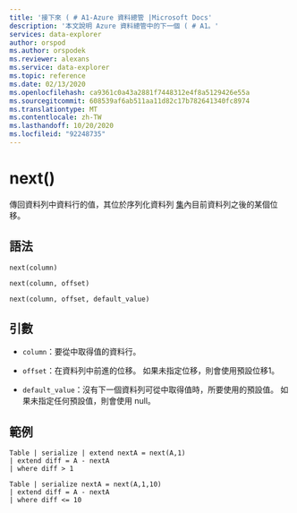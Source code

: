 ```yaml
---
title: '接下來 ( # A1-Azure 資料總管 |Microsoft Docs'
description: '本文說明 Azure 資料總管中的下一個 ( # A1。'
services: data-explorer
author: orspod
ms.author: orspodek
ms.reviewer: alexans
ms.service: data-explorer
ms.topic: reference
ms.date: 02/13/2020
ms.openlocfilehash: ca9361c0a43a2881f7448312e4f8a5129426e55a
ms.sourcegitcommit: 608539af6ab511aa11d82c17b782641340fc8974
ms.translationtype: MT
ms.contentlocale: zh-TW
ms.lasthandoff: 10/20/2020
ms.locfileid: "92248735"
---
```

# <a name="next"></a>next()

傳回資料列中資料行的值，其位於序列化資料列 [集](./windowsfunctions.md#serialized-row-set)內目前資料列之後的某個位移。

## <a name="syntax"></a>語法

`next(column)`

`next(column, offset)`

`next(column, offset, default_value)`

## <a name="arguments"></a>引數

* `column`：要從中取得值的資料行。

* `offset`：在資料列中前進的位移。 如果未指定位移，則會使用預設位移1。

* `default_value`：沒有下一個資料列可從中取得值時，所要使用的預設值。 如果未指定任何預設值，則會使用 null。


## <a name="examples"></a>範例
```kusto
Table | serialize | extend nextA = next(A,1)
| extend diff = A - nextA
| where diff > 1

Table | serialize nextA = next(A,1,10)
| extend diff = A - nextA
| where diff <= 10
```